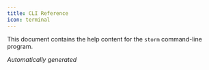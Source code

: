 ```yaml
---
title: CLI Reference
icon: terminal
---
```

This document contains the help content for the `storm` command-line program.

*Automatically generated*

